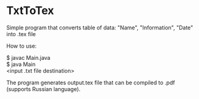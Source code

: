 # TxtToTex
Simple program that converts table of data: "Name", "Information", "Date" into .tex file

How to use:

$ javac Main.java  
$ java Main  
<input .txt file destination>  

The program generates output.tex file that can be compiled to .pdf (supports Russian language).

